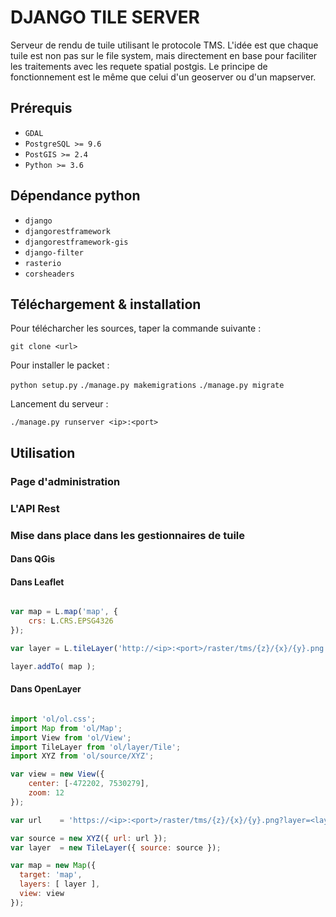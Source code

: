 # DJANGO TILE SERVER

Serveur de rendu de tuile utilisant le protocole TMS. L'idée est que chaque tuile est non pas sur le file system, mais directement en base pour faciliter les traitements avec les requete spatial postgis.
Le principe de fonctionnement est le même que celui d'un geoserver ou d'un mapserver.

## Prérequis

- ```GDAL```
- ```PostgreSQL >= 9.6```
- ```PostGIS >= 2.4```
- ```Python >= 3.6```

## Dépendance python

- ```django```
- ```djangorestframework```
- ```djangorestframework-gis```
- ```django-filter```
- ```rasterio```
- ```corsheaders```

## Téléchargement & installation

Pour télécharcher les sources, taper la commande suivante :

```git clone <url>```

Pour installer le packet :

```python setup.py```
```./manage.py makemigrations```
```./manage.py migrate```

Lancement du serveur :

```./manage.py runserver <ip>:<port>```

## Utilisation

### Page d'administration

### L'API Rest



### Mise dans place dans les gestionnaires de tuile

#### Dans QGis

#### Dans Leaflet

```javascript

var map = L.map('map', {
    crs: L.CRS.EPSG4326
});

var layer = L.tileLayer('http://<ip>:<port>/raster/tms/{z}/{x}/{y}.png');

layer.addTo( map );

```

#### Dans OpenLayer

```javascript

import 'ol/ol.css';
import Map from 'ol/Map';
import View from 'ol/View';
import TileLayer from 'ol/layer/Tile';
import XYZ from 'ol/source/XYZ';

var view = new View({
    center: [-472202, 7530279],
    zoom: 12
});

var url    = 'https://<ip>:<port>/raster/tms/{z}/{x}/{y}.png?layer=<layer_name>';

var source = new XYZ({ url: url });
var layer  = new TileLayer({ source: source });

var map = new Map({
  target: 'map',
  layers: [ layer ],
  view: view
});

```
